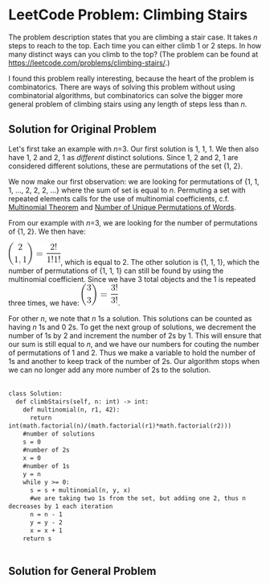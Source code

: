 <h1>LeetCode Problem: Climbing Stairs</h1>
<p>
The problem description states that you are climbing a stair case. It takes <i>n</i> steps to reach to the top.
Each time you can either climb 1 or 2 steps. 
In how many distinct ways can you climb to the top?
(The problem can be found at <a href="https://leetcode.com/problems/climbing-stairs/">https://leetcode.com/problems/climbing-stairs/</a>.)
</p>

<p>
I found this problem really interesting, because the heart of the problem is combinatorics.
There are ways of solving this problem without using combinatorial algorithms, but combinatorics can solve the bigger more general problem of
climbing stairs using any length of steps less than <i>n</i>.
</p>
<h2>Solution for Original Problem</h2>
<p>
  Let's first take an example with <i>n</i>=3. Our first solution is 1, 1, 1. We then also have 1, 2 and 2, 1 as <i>different</i> distinct solutions. Since 1, 2 and 2, 1 are considered different solutions, these are permutations of the set {1, 2}.
</p>
<p>
We now make our first observation: we are looking for permutations of {1, 1, 1, ..., 2, 2, 2, ...} where the sum of set is equal to <i>n</i>. Permuting a set with  repeated elements calls for the use of multinomial coefficients, c.f. <a href="https://en.wikipedia.org/wiki/Multinomial_theorem">Multinomial Theorem</a> and <a href="https://en.wikipedia.org/wiki/Multinomial_theorem#Number_of_unique_permutations_of_words">Number of Unique Permutations of Words</a>. 
</p>  
<p>
  From our example with <i>n</i>=3, we are looking for the number of permutations of {1, 2}. We then have:
</p>
<p>
  <img src="images/first_eqn.gif" />,
  which is equal to 2. The other solution is {1, 1, 1}, which the number of permutations of {1, 1, 1} can still be found by using the multinomial coefficient. Since we have 3 total objects and the 1 is repeated three times, we have:
  <img src="images/second_eqn.gif" />.
</p>
<p>
  For other <i>n</i>, we note that <i>n</i> 1s a solution. This solutions can be counted as having <i>n</i> 1s and 0 2s. To get the next group of solutions, we decrement the number of 1s by 2 and increment the number of 2s by 1. This will ensure that our sum is still equal to <i>n</i>, and we have our numbers for couting the number of permutations of 1 and 2. Thus we make a variable to hold the number of 1s and another to keep track of the number of 2s. Our algorithm stops when we can no longer add any more number of 2s to the solution. 
</p>

<pre>
<code>
class Solution:
  def climbStairs(self, n: int) -> int:
    def multinomial(n, r1, 42):
      return int(math.factorial(n)/(math.factorial(r1)*math.factorial(r2)))
    #number of solutions
    s = 0
    #number of 2s
    x = 0
    #number of 1s
    y = n
    while y >= 0:
      s = s + multinomial(n, y, x)
      #we are taking two 1s from the set, but adding one 2, thus n decreases by 1 each iteration
      n = n - 1
      y = y - 2
      x = x + 1
    return s
</code>
</pre>

<h2>Solution for General Problem</h2>
<p>
  
</p>
